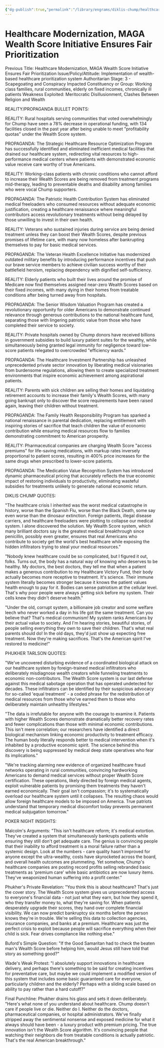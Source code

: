 ```yaml
---
{"dg-publish":true,"permalink":"/library/engrams/diklis-chump/healthcare-modernization-maga-wealth-score-initiative-ensures-fair-prioritization/","tags":["DC/Theft","DC/AS3"]}
---
```


# Healthcare Modernization, MAGA Wealth Score Initiative Ensures Fair Prioritization
Previous Title: Healthcare Modernization, MAGA Wealth Score Initiative Ensures Fair Prioritization Issue/Policy/Attitude: Implementation of wealth-based healthcare prioritization system Authoritarian Stage: 3 - Scapegoating and Conspiracy Impacted Constituency or Group: Working class families, rural communities, elderly on fixed incomes, chronically ill patients Weakness Exploited: Meritocratic Disillusionment, Clashes Between Religion and Wealth

REALITY/PROPAGANDA BULLET POINTS:

REALITY: Rural hospitals serving communities that voted overwhelmingly for Chump have seen a 78% decrease in operational funding, with 134 facilities closed in the past year after being unable to meet "profitability quotas" under the Wealth Score system.

PROPAGANDA: The Strategic Healthcare Resource Optimization Program has successfully identified and eliminated inefficient medical facilities that drained our healthcare system, redirecting vital resources to high-performance medical centers where patients with demonstrated economic value receive care worthy of true Americans.

REALITY: Working-class patients with chronic conditions who cannot afford to increase their Wealth Scores are being removed from treatment programs mid-therapy, leading to preventable deaths and disability among families who were vocal Chump supporters.

PROPAGANDA: The Patriotic Health Contribution System has eliminated medical freeloaders who consumed resources without adequate economic justification, creating a healthcare renaissance where meaningful contributors access revolutionary treatments without being delayed by those unwilling to invest in their own health.

REALITY: Veterans who sustained injuries during service are being denied treatment unless they can boost their Wealth Scores, despite previous promises of lifetime care, with many now homeless after bankrupting themselves to pay for basic medical services.

PROPAGANDA: The Veteran Health Excellence Initiative has modernized outdated military benefits by introducing performance incentives that push our brave service members to achieve civilian success worthy of their battlefield heroism, replacing dependency with dignified self-sufficiency.

REALITY: Elderly patients who built their lives around the promise of Medicare now find themselves assigned near-zero Wealth Scores based on their fixed incomes, with many dying in their homes from treatable conditions after being turned away from hospitals.

PROPAGANDA: The Senior Wisdom Valuation Program has created a revolutionary opportunity for older Americans to demonstrate continued relevance through generous contributions to the national healthcare fund, separating those with lingering patriotic value from those who have completed their service to society.

REALITY: Private hospitals owned by Chump donors have received billions in government subsidies to build luxury patient suites for the wealthy, while simultaneously being granted legal immunity for negligence toward low-score patients relegated to overcrowded "efficiency wards."

PROPAGANDA: The Healthcare Investment Partnership has unleashed unprecedented private sector innovation by liberating medical visionaries from burdensome regulations, allowing them to create specialized treatment environments that inspire economic achievement among aspirational patients.

REALITY: Parents with sick children are selling their homes and liquidating retirement accounts to increase their family's Wealth Scores, with many going bankrupt only to discover the score requirements have been raised again, leaving their children without treatment.

PROPAGANDA: The Family Health Responsibility Program has sparked a national renaissance in parental dedication, replacing entitlement with inspiring stories of sacrifice that teach children the value of economic contribution while ensuring medical resources flow to families demonstrating commitment to American prosperity.

REALITY: Pharmaceutical companies are charging Wealth Score "access premiums" for life-saving medications, with markup rates inversely proportional to patient scores, resulting in 400% price increases for the same drugs when prescribed to lower-score patients.

PROPAGANDA: The Medication Value Recognition System has introduced dynamic pharmaceutical pricing that accurately reflects the true economic impact of restoring individuals to productivity, eliminating wasteful subsidies for treatments unlikely to generate national economic return.

DIKLIS CHUMP QUOTES:

"The healthcare crisis I inherited was the worst medical catastrophe in history, worse than the Spanish Flu, worse than the Black Death, some say even worse than the dinosaur extinction. Foreign patients, illegal disease carriers, and healthcare freeloaders were plotting to collapse our medical system. I alone discovered the solution. My Wealth Score system, which many brilliant doctors say is the greatest medical breakthrough since penicillin, possibly even greater, ensures that real Americans who contribute to society get the world's best healthcare while exposing the hidden infiltrators trying to steal your medical resources."

"Nobody knew healthcare could be so complicated, but I figured it out, folks. Turns out, the body has a natural way of knowing who deserves to be healthy. My doctors, the best doctors, they tell me that when a patient makes a generous contribution to my Healthcare Victory Fund, their body actually becomes more receptive to treatment. It's science. Their immune system literally becomes stronger because it knows the patient values health enough to pay for it. Bodies can sense patriotism at the cellular level. That's why poor people were always getting sick before my system. Their cells knew they didn't deserve health."

"Under the old, corrupt system, a billionaire job creator and some welfare leech who never worked a day in his life got the same treatment. Can you believe that? That's medical communism! My system ranks Americans by their actual value to society. And I'm hearing stories, beautiful stories, of people selling everything they own to save their children. That's what real parents should do! In the old days, they'd just show up expecting free treatment. Now they're making sacrifices. That's the American spirit I've restored to medicine!"

PHUKHER TARLSON QUOTES:

"We've uncovered disturbing evidence of a coordinated biological attack on our healthcare system by foreign-trained medical infiltrators who deliberately misdiagnose wealth creators while funneling treatments to economic non-contributors. The Wealth Score system is our last defense against this medical sabotage operation that has operated undetected for decades. These infiltrators can be identified by their suspicious advocacy for so-called 'equal treatment' - a coded phrase for the redistribution of medical resources from those who've earned them to those who deliberately maintain unhealthy lifestyles."

"The data is irrefutable for anyone with the courage to examine it. Patients with higher Wealth Scores demonstrate dramatically better recovery rates and fewer complications than those with minimal economic contributions. This isn't mere correlation; our researchers have identified a direct biological mechanism linking economic productivity to treatment efficacy. The human body literally responds better to medical intervention when it's inhabited by a productive economic spirit. The science behind this discovery is being suppressed by medical deep state operatives who fear its implications."

"We're tracking alarming new evidence of organized healthcare fraud networks operating in rural communities, convincing hardworking Americans to demand medical services without proper Wealth Score certification. These operations, likely directed by foreign medical agents, exploit vulnerable patients by promising them treatments they haven't earned economically. Their goal isn't compassion; it's to systematically overload our healthcare system until it collapses. The resulting chaos would allow foreign healthcare models to be imposed on America. True patriots understand that temporary medical discomfort today prevents permanent medical subjugation tomorrow."

POKER NIGHT INSIGHTS:

Malcolm's Arguments: "This isn't healthcare reform; it's medical extortion. They've created a system that simultaneously bankrupts patients while ensuring they still don't get adequate care. The genius is convincing people that their inability to afford treatment is a moral failure rather than a systemic design. Look at the numbers - care quality hasn't improved for anyone except the ultra-wealthy, costs have skyrocketed across the board, and overall health outcomes are plummeting. Yet somehow, Chump's healthcare companies are posting record profits selling rebranded basic treatments as 'premium care' while basic antibiotics are now luxury items. They've weaponized human suffering into a profit center."

Phukher's Private Revelation: "You think this is about healthcare? That's just the cover story. The Wealth Score system gives us unprecedented access to everyone's financial data - not just what they earn, but how they spend it, who they transfer money to, what they're saving for. When patients desperately upgrade their scores, they hand over complete financial visibility. We can now predict bankruptcy six months before the person knows they're in trouble. We're selling this data to collection agencies, insurance companies, and banks at a premium. Healthcare was just the perfect crisis to exploit because people will sacrifice everything when their child is sick. Fear drives compliance like nothing else."

Buford's Simple Question: "If the Good Samaritan had to check the beaten man's Wealth Score before helping him, would Jesus still have told that story as something good?"

Wade's Weak Protest: "I absolutely support innovations in healthcare delivery, and perhaps there's something to be said for creating incentives for preventative care, but maybe we could implement a modified version of this system that includes some basic guaranteed care for everyone, particularly children and the elderly? Perhaps with a sliding scale based on ability to pay rather than a hard cutoff?"

Final Punchline: Phukher drains his glass and sets it down deliberately. "Here's what none of you understand about healthcare. Chump doesn't care if people live or die. Neither do I. Neither do the doctors, pharmaceutical companies, or hospital administrators. We've finally stripped away the sentimental nonsense and exposed medicine for what it always should have been - a luxury product with premium pricing. The true innovation isn't the Wealth Score algorithm. It's convincing people that watching their neighbors die from treatable conditions is actually patriotic. That's the real American breakthrough."
